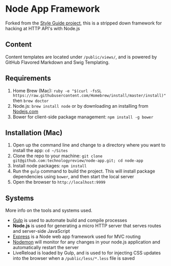 # Node App Framework
Forked from the [Style Guide project](https://github.com/technologyreview/node-app), this is a stripped down framework for hacking at HTTP API's with Node.js

## Content
Content templates are located under `/public/views/`, and is powered by GitHub Flavored Markdown and Swig Templating.

## Requirements
1. Home Brew (Mac): `ruby -e "$(curl -fsSL https://raw.githubusercontent.com/Homebrew/install/master/install)"` then `brew doctor`
1. Node.js: `brew install node` or by downloading an installing from [Nodejs.com](http://www.nodejs.com)
1. Bower for client-side package management: `npm install -g bower`

## Installation (Mac)
1. Open up the command line and change to a directory where you want to install the app: `cd ~/Sites`
1. Clone the repo to your machine: `git clone git@github.com:technologyreview/node-app.git; cd node-app`
1. Install node packages: `npm install`
1. Run the `gulp` command to build the project. This will install package dependencies using `bower`, and then start the local server
1. Open the browser to `http://localhost:9999`

## Systems
More info on the tools and systems used.

* [Gulp](http://gulpjs.com/) is used to automate build and compile processes
* **Node.js** is used for generating a micro HTTP server that serves routes and server-side JavaScript
* [Express](http://expressjs.com/) is a Node web app framework used for MVC routing
* [Nodemon](http://nodemon.io/) will monitor for any changes in your node.js application and automatically restart the server
* LiveReload is loaded by Gulp, and is used to for injecting CSS updates into the browser when a `/public/less/*.less` file is saved